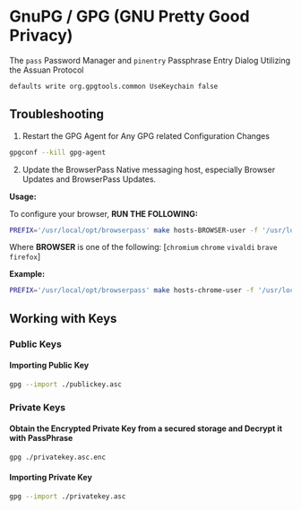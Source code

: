 # GnuPG / GPG (GNU Pretty Good Privacy)

The `pass` Password Manager and `pinentry` Passphrase Entry Dialog Utilizing the Assuan Protocol

```bash
defaults write org.gpgtools.common UseKeychain false
```

## Troubleshooting

1. Restart the GPG Agent for Any GPG related Configuration Changes

```bash
gpgconf --kill gpg-agent
```

2. Update the BrowserPass Native messaging host, especially Browser Updates and BrowserPass Updates.

**Usage:**

To configure your browser, **RUN THE FOLLOWING:**

```bash
PREFIX='/usr/local/opt/browserpass' make hosts-BROWSER-user -f '/usr/local/opt/browserpass/lib/browserpass/Makefile'
```

Where **BROWSER** is one of the following: [`chromium` `chrome` `vivaldi` `brave` `firefox`]

**Example:**

```bash
PREFIX='/usr/local/opt/browserpass' make hosts-chrome-user -f '/usr/local/opt/browserpass/lib/browserpass/Makefile'
```

## Working with Keys

### Public Keys

#### Importing Public Key

```bash
gpg --import ./publickey.asc
```

### Private Keys

#### Obtain the **Encrypted Private Key** from a secured storage and **Decrypt** it with **PassPhrase**

```bash
gpg ./privatekey.asc.enc
```

#### Importing Private Key

```bash
gpg --import ./privatekey.asc
```
